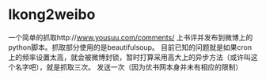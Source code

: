 # lkong2weibo
一个简单的抓取http://www.yousuu.com/comments/
上书评并发布到微博上的python脚本。抓取部分使用的是beautifulsoup。
目前已知的问题就是如果cron上的频率设置太高，就会被微博封锁，暂时打算采用高大上的异步方法（或许叫这个名字吧），就是抓取三次。
发送一次（因为优书网本身并未有相应的限制）
